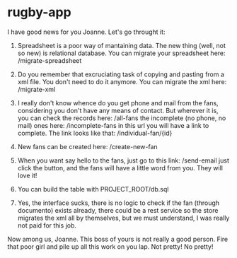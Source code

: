 # rugby-app

I have good news for you Joanne. Let's go throught it:

1. Spreadsheet is a poor way of mantaining data. The new thing (well, not so new) is relational database. You can migrate your spreadsheet here: 
    /migrate-spreadsheet

2. Do you remember that excruciating task of copying and pasting from a xml file. You don't need to do it anymore. You can migrate the xml here:
    /migrate-xml

3. I really don't know whence do you get phone and mail from the fans, considering you don't have any means of contact. But wherever it is, you can check the records here:
    /all-fans
the incomplete (no phone, no mail) ones here:
    /incomplete-fans
in this url you will have a link to complete. The link looks like that:
    /individual-fan/{id}
    
4. New fans can be created here:
    /create-new-fan

5. When you want say hello to the fans, just go to this link:
    /send-email
just click the button, and the fans will have a little word from you. They will love it!

6. You can build the table with PROJECT_ROOT/db.sql

7. Yes, the interface sucks, there is no logic to check if the fan (through documento) exists already, there could be a rest service so the store migrates the xml all by themselves, but we must understand, I was really not paid for this job.

Now among us, Joanne. This boss of yours is not really a good person. Fire that poor girl and pile up all this work on you lap. Not pretty! No pretty!
    
